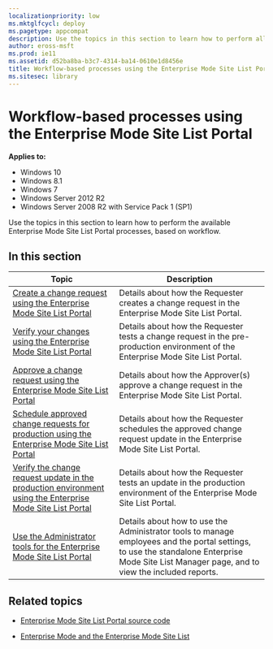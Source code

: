 ```yaml
---
localizationpriority: low
ms.mktglfcycl: deploy
ms.pagetype: appcompat
description: Use the topics in this section to learn how to perform all of the workflow-related processes in the Enterprise Mode Site List Portal.
author: eross-msft
ms.prod: ie11
ms.assetid: d52ba8ba-b3c7-4314-ba14-0610e1d8456e
title: Workflow-based processes using the Enterprise Mode Site List Portal (Internet Explorer 11 for IT Pros)
ms.sitesec: library
---
```



# Workflow-based processes using the Enterprise Mode Site List Portal

**Applies to:**

-   Windows 10
-   Windows 8.1
-   Windows 7
-   Windows Server 2012 R2
-   Windows Server 2008 R2 with Service Pack 1 (SP1)

Use the topics in this section to learn how to perform the available Enterprise Mode Site List Portal processes, based on workflow.

## In this section
|Topic                                                          |Description                                                                        |
|---------------------------------------------------------------|-----------------------------------------------------------------------------------|
|[Create a change request using the Enterprise Mode Site List Portal](ie11-deploy-guide/create-change-request-enterprise-mode-portal.md)|Details about how the Requester creates a change request in the Enterprise Mode Site List Portal.|
|[Verify your changes using the Enterprise Mode Site List Portal](ie11-deploy-guide/verify-changes-preprod-enterprise-mode-portal.md)|Details about how the Requester tests a change request in the pre-production environment of the Enterprise Mode Site List Portal.|
|[Approve a change request using the Enterprise Mode Site List Portal](ie11-deploy-guide/approve-change-request-enterprise-mode-portal.md)|Details about how the Approver(s) approve a change request in the Enterprise Mode Site List Portal.|
|[Schedule approved change requests for production using the Enterprise Mode Site List Portal](ie11-deploy-guide/schedule-production-change-enterprise-mode-portal.md)|Details about how the Requester schedules the approved change request update in the Enterprise Mode Site List Portal.|
|[Verify the change request update in the production environment using the Enterprise Mode Site List Portal](ie11-deploy-guide/verify-changes-production-enterprise-mode-portal.md)|Details about how the Requester tests an update in the production environment of the Enterprise Mode Site List Portal.|
|[Use the Administrator tools for the Enterprise Mode Site List Portal](use-admin-tools-enterprise-mode-portal.md) |Details about how to use the Administrator tools to manage employees and the portal settings, to use the standalone Enterprise Mode Site List Manager page, and to view the included reports.|

## Related topics
- [Enterprise Mode Site List Portal source code](https://github.com/MicrosoftEdge/enterprise-mode-site-list-portal)

- [Enterprise Mode and the Enterprise Mode Site List](what-is-enterprise-mode.md)